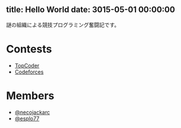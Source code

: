 title: Hello World
date: 3015-05-01 00:00:00
---

謎の組織による競技プログラミング奮闘記です。

# Contests
- [TopCoder](https://www.topcoder.com/)
- [Codeforces](http://codeforces.com/)

# Members 
- [@necojackarc](https://twitter.com/necojackarc)
- [@esplo77](https://twitter.com/esplo77)
